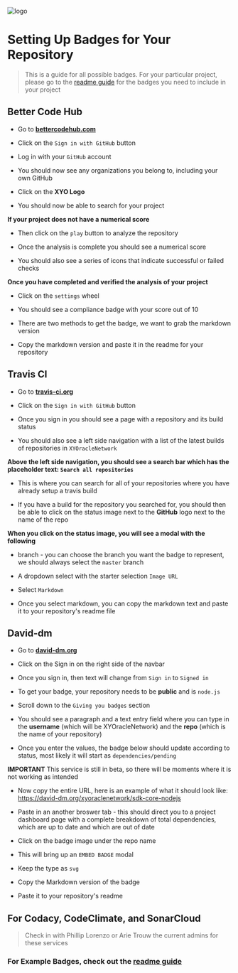 [logo]: https://cdn.xy.company/img/brand/XY_Logo_GitHub.png

![logo]

# Setting Up Badges for Your Repository

> This is a guide for all possible badges. For your particular project, please go to the [readme guide](readme-guide) for the badges you need to include in your project

## Better Code Hub

- Go to **[bettercodehub.com](https://bettercodehub.com/)**

- Click on the `Sign in with GitHub` button

- Log in with your `GitHub` account

- You should now see any organizations you belong to, including your own GitHub

- Click on the **XYO Logo**

- You should now be able to search for your project

**If your project does not have a numerical score**

- Then click on the `play` button to analyze the repository

- Once the analysis is complete you should see a numerical score

- You should also see a series of icons that indicate successful or failed checks

**Once you have completed and verified the analysis of your project**

- Click on the `settings` wheel

- You should see a compliance badge with your score out of 10

- There are two methods to get the badge, we want to grab the markdown version

- Copy the markdown version and paste it in the readme for your repository

## Travis CI

- Go to **[travis-ci.org](https://travis-ci.org)**

- Click on the `Sign in with GitHub` button

- Once you sign in you should see a page with a repository and its build status

- You should also see a left side navigation with a list of the latest builds of repositories in `XYOracleNetwork`

**Above the left side navigation, you should see a search bar which has the placeholder text: `Search all repositories`**

- This is where you can search for all of your repositories where you have already setup a travis build

- If you have a build for the repository you searched for, you should then be able to click on the status image next to the **GitHub** logo next to the name of the repo

**When you click on the status image, you will see a modal with the following**

- branch - you can choose the branch you want the badge to represent, we should always select the `master` branch

- A dropdown select with the starter selection `Image URL`

- Select `Markdown`

- Once you select markdown, you can copy the markdown text and paste it to your repository's readme file
  
## David-dm

- Go to **[david-dm.org](https://david-dm.org/)**

- Click on the Sign in on the right side of the navbar

- Once you sign in, then text will change from `Sign in` to `Signed in`

- To get your badge, your repository needs to be **public** and is `node.js`

- Scroll down to the `Giving you badges` section

- You should see a paragraph and a text entry field where you can type in the **username** (which will be XYOracleNetwork) and the **repo** (which is the name of your repository)

- Once you enter the values, the badge below should update according to status, most likely it will start as `dependencies/pending`

**IMPORTANT** This service is still in beta, so there will be moments where it is not working as intended

- Now copy the entire URL, here is an example of what it should look like: https://david-dm.org/xyoraclenetwork/sdk-core-nodejs

- Paste in an another broswer tab - this should direct you to a project dashboard page with a complete breakdown of total dependencies, which are up to date and which are out of date

- Click on the badge image under the repo name

- This will bring up an `EMBED BADGE` modal

- Keep the type as `svg`

- Copy the Markdown version of the badge

- Paste it to your repository's readme

## For Codacy, CodeClimate, and SonarCloud

> Check in with Phillip Lorenzo or Arie Trouw the current admins for these services

### For Example Badges, check out the [readme guide](readme-guide)

